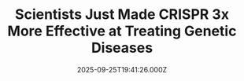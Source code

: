 ---
title: "Scientists Just Made CRISPR 3x More Effective at Treating Genetic Diseases"
date: 2025-09-25T19:41:26.000Z
category: Human Kindness
externalLink: "https://www.goodnewsnetwork.org/scientists-just-made-crispr-3x-more-effective-at-treating-genetic-diseases/"
image: ""
excerpt: "University scientists in Chicago have developed a new nanostructure that triples CRISPR’s ability to enter cells, potentially unlocking even more power to treat genetic diseases. With the power to rewrite the genetic code that underlies countless diseases, CRISPR holds immense promise to revolutionize medicine. Now, Northwestern University chemists have unveiled a new type of nanostructure […] The post Scientists Just…"
---